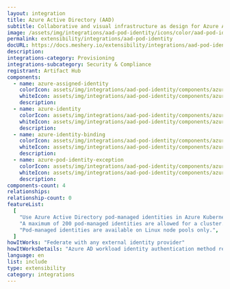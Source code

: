 ```yaml
---
layout: integration
title: Azure Active Directory (AAD)
subtitle: Collaborative and visual infrastructure as design for Azure Active Directory (AAD)
image: /assets/img/integrations/aad-pod-identity/icons/color/aad-pod-identity-color.svg
permalink: extensibility/integrations/aad-pod-identity
docURL: https://docs.meshery.io/extensibility/integrations/aad-pod-identity
description:
integrations-category: Provisioning
integrations-subcategory: Security & Compliance
registrant: Artifact Hub
components:
  - name: azure-assigned-identity
    colorIcon: assets/img/integrations/aad-pod-identity/components/azure-assigned-identity/icons/color/azure-assigned-identity-color.svg
    whiteIcon: assets/img/integrations/aad-pod-identity/components/azure-assigned-identity/icons/white/azure-assigned-identity-white.svg
    description:
  - name: azure-identity
    colorIcon: assets/img/integrations/aad-pod-identity/components/azure-identity/icons/color/azure-identity-color.svg
    whiteIcon: assets/img/integrations/aad-pod-identity/components/azure-identity/icons/white/azure-identity-white.svg
    description:
  - name: azure-identity-binding
    colorIcon: assets/img/integrations/aad-pod-identity/components/azure-identity-binding/icons/color/azure-identity-binding-color.svg
    whiteIcon: assets/img/integrations/aad-pod-identity/components/azure-identity-binding/icons/white/azure-identity-binding-white.svg
    description:
  - name: azure-pod-identity-exception
    colorIcon: assets/img/integrations/aad-pod-identity/components/azure-pod-identity-exception/icons/color/azure-pod-identity-exception-color.svg
    whiteIcon: assets/img/integrations/aad-pod-identity/components/azure-pod-identity-exception/icons/white/azure-pod-identity-exception-white.svg
    description:
components-count: 4
relationships:
relationship-count: 0
featureList:
  [
    "Use Azure Active Directory pod-managed identities in Azure Kubernetes Service.",
    "A maximum of 200 pod-managed identities are allowed for a cluster.",
    "Pod-managed identities are available on Linux node pools only.",
  ]
howItWorks: "Federate with any external identity provider"
howItWorksDetails: "Azure AD workload identity authentication method replaces pod-managed identity, which integrates with the Kubernetes native capabilities to federate with any external identity providers on behalf of the application."
language: en
list: include
type: extensibility
category: integrations
---
```

